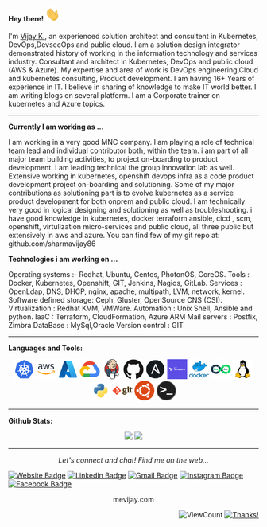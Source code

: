 <h4> Hey there! <img src="https://raw.githubusercontent.com/sharmavijay86/sharmavijay86/master/gifs/wave.gif" width="30px"></h4>

I'm [Vijay K.](https://mevijay.com/), an experienced solution architect and consultent in Kubernetes, DevOps,DevsecOps and public cloud. I am a  solution design integrator demonstrated history of working in the information technology and services industry.
Consultant and architect in Kubernetes, DevOps and public cloud (AWS & Azure). My expertise and area of work is DevOps engineering,Cloud and kubernetes consulting, Product development. I am having 16+ Years of experience in IT. I believe in sharing of knowledge to make IT world better. I am writing blogs on several platform. I am a Corporate trainer on kubernetes and Azure topics.

 ---
 
**Currently I am working as ...**

 <div>
I am working in a very good MNC company. I am playing a role of technical team lead and individual contributor both, within the team. i am part of all major team building activities, to project on-boarding to product development. I am leading technical the group innovation lab as well. Extensive working in kubernetes, openshift devops infra as a code product development project on-boarding and solutioning. Some of my major contributions as solutioning part is to evolve kubernetes as a service product development for both onprem and public cloud.
I am technically very good in logical designing and solutioning as well as troubleshooting. i have good knowledge in kubernetes, docker terraform ansible, cicd , scm, openshift, virtulization micro-services and public cloud, all three public but extensively in aws and azure.
You can find few of my git repo at: github.com/sharmavijay86
  </div>
  
  
**Technologies i am working on ...** 

 <div>
Operating systems :- Redhat, Ubuntu, Centos, PhotonOS, CoreOS.
Tools : Docker, Kubernetes, Openshift, GIT, Jenkins, Nagios, GitLab. Services : OpenLdap, DNS, DHCP, nginx, apache, multipath, LVM, network, kernel.
Software defined storage: Ceph, Gluster, OpenSource CNS (CSI).
Virtualization : Redhat KVM, VMWare.
Automation : Unix Shell, Ansible and python.
IaaC : Terraform, CloudFormation, Azure ARM
Mail servers : Postfix, Zimbra
DataBase : MySql,Oracle
Version control : GIT
  </div> 

 ---
 
**Languages and Tools:**

<p align="center">

  <div align="center">
  
  <code><img height="40" src="https://raw.githubusercontent.com/github/explore/main/topics/kubernetes/kubernetes.png"></code> <code><img height="40" src="https://raw.githubusercontent.com/github/explore/main/topics/aws/aws.png"></code> <code><img height="40" src="https://raw.githubusercontent.com/github/explore/main/topics/azure/azure.png"></code> <code><img height="40" src="https://raw.githubusercontent.com/github/explore/main/topics/google-cloud/google-cloud.png"></code> <code><img height="40" src="https://raw.githubusercontent.com/github/explore/main/topics/jenkins/jenkins.png"></code> <code><img height="40" src="https://raw.githubusercontent.com/github/explore/main/topics/github/github.png"></code> <code><img height="40" src="https://raw.githubusercontent.com/github/explore/main/topics/ansible/ansible.png"></code> <code><img height="40" src="https://raw.githubusercontent.com/github/explore/main/topics/terraform/terraform.png"></code> <code><img height="40" src="https://raw.githubusercontent.com/github/explore/main/topics/docker/docker.png"></code> <code><img height="40" src="https://raw.githubusercontent.com/github/explore/main/topics/devops/devops.png"></code> <code><img height="40" src="https://raw.githubusercontent.com/github/explore/main/topics/linux/linux.png"></code> <code><img height="40" src="https://raw.githubusercontent.com/github/explore/main/topics/python/python.png"></code> <code><img height="40" src="https://raw.githubusercontent.com/github/explore/80688e429a7d4ef2fca1e82350fe8e3517d3494d/topics/git/git.png"></code> <code><img height="40" src="https://raw.githubusercontent.com/github/explore/main/topics/ubuntu/ubuntu.png"></code> <code><img height="40" src="https://raw.githubusercontent.com/github/explore/80688e429a7d4ef2fca1e82350fe8e3517d3494d/topics/terminal/terminal.png"></code>

  </div>
  </p>

 ---
 
**Github Stats:**

<p align="center">
  
  <img src="https://github-readme-stats.vercel.app/api?username=sharmavijay86&count_private=true&show_icons=true&theme=dracula&line_height=33">
  <img src="https://github-readme-stats.vercel.app/api/top-langs/?username=sharmavijay86&count_private=true&hide=html,scss,,ejs&theme=dracula&line_height=10">

</p>

 ---
 
<p align="center">
  <i>Let's connect and chat! Find me on the web...</i>
  
   [![Website Badge](https://img.shields.io/badge/-mevijay.com-47CCCC?style=flat&logo=Google-Chrome&logoColor=white&link=https://mevijay.com/)](https://mevijay.com/) 
   [![Linkedin Badge](https://img.shields.io/badge/-sharmavijay86-blue?style=flat-square&logo=Linkedin&logoColor=white&link=https://www.linkedin.com/in/sharmavijay86/)](https://www.linkedin.com/in/sharmavijay86/) 
   [![Gmail Badge](https://img.shields.io/badge/-sharmavijay86-c14438?style=flat-square&logo=Gmail&logoColor=white&link=mailto:sharmavijay86@gmail.com)](mailto:sharmavijay86@gmail.com)
   [![Instagram Badge](https://img.shields.io/badge/-@sharmavijay86-purple?style=flat&logo=instagram&logoColor=white&link=https://instagram.com/sharmavijay86/)](https://instagram.com/sharmavijay86) 
   [![Facebook Badge](https://img.shields.io/badge/-sharmavijay86-036be4?style=flat-square&logo=Facebook&logoColor=white&link=https://www.facebook.com/sharmavijay86)](https://www.facebook.com/sharmavijay861)

</p>
   
  <p align="center">
    mevijay.com
  </p>
</p>

<div align="right">
  
![ViewCount](https://views.whatilearened.today/views/github/verma-anushka/verma-anushka.svg) [![Thanks!](https://img.shields.io/badge/Thanks%20for%20visiting-!-1EAEDB.svg)](https://mevijay.com/)

</div>
